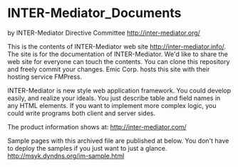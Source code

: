 INTER-Mediator_Documents
========================

by INTER-Mediator Directive Committee
http://inter-mediator.org/

This is the contents of INTER-Mediator web site http://inter-mediator.info/.
The site is for the documentation of INTER-Mediator.
We'd like to share the web site for everyone can touch the contents.
You can clone this repository and freely commit your changes.
Emic Corp. hosts this site with their hosting service FMPress.

INTER-Mediator is new style web application framework.
You could develop easily, and realize your ideals.
You just describe table and field names in any HTML elements.
If you want to implement more complex logic, you could write programs both client and server sides.

The product information shows at:
http://inter-mediator.com/

Sample pages with this archived file are published at below.
You don't have to deploy the samples if you just want to just a glance.
http://msyk.dyndns.org/im-sample.html
